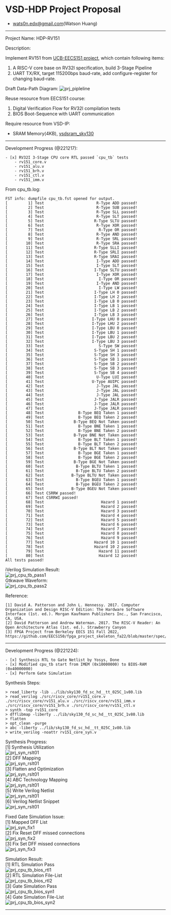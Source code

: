 # VSD-HDP Project Proposal
- wats0n.edx@gmail.com(Watson Huang)
------

Project Name: HDP-RV151

Description: 

Implement RV151 from [UCB-EECS151 project](https://github.com/EECS150/fpga_project_skeleton_fa22), which contain following items:
1. A RISC-V core base on RV32I specification, build 3-Stage Pipeline
2. UART TX/RX, target 115200bps baud-rate, add configure-register for changing baud-rate.

Draft Data-Path Diagram:
![prj_pipleline](images/prj-rv151-pipeline.png)<br />

Reuse resource from EECS151 course:
1. Digital Verification Flow for RV32I compilation tests
2. BIOS Boot-Sequence with UART communication

Require resource from VSD-IP:
* SRAM Memory(4KB), [vsdsram_sky130](https://github.com/vsdip/vsdsram_sky130)

------

Development Progress (@221217):

    - [x] RV32I 3-Stage CPU core RTL passed `cpu_tb` tests
        - rv151_core.v
        - rv151_alu.v
        - rv151_brh.v
        - rv151_ctl.v
        - rv151_imm.v

From cpu_tb.log:
```
FST info: dumpfile cpu_tb.fst opened for output.
[         1] Test                       R-Type ADD passed!
[         2] Test                       R-Type SUB passed!
[         3] Test                       R-Type SLL passed!
[         4] Test                       R-Type SLT passed!
[         5] Test                      R-Type SLTU passed!
[         6] Test                       R-Type XOR passed!
[         7] Test                        R-Type OR passed!
[         8] Test                       R-Type AND passed!
[         9] Test                       R-Type SRL passed!
[        10] Test                       R-Type SRA passed!
[        11] Test                      R-Type SLLI passed!
[        12] Test                      R-Type SRLI passed!
[        13] Test                      R-Type SRAI passed!
[        14] Test                       I-Type ADD passed!
[        15] Test                       I-Type SLT passed!
[        16] Test                      I-Type SLTU passed!
[        17] Test                       I-Type XOR passed!
[        18] Test                        I-Type OR passed!
[        19] Test                       I-Type AND passed!
[        20] Test                        I-Type LW passed!
[        21] Test                      I-Type LH 0 passed!
[        22] Test                      I-Type LH 2 passed!
[        23] Test                      I-Type LB 0 passed!
[        24] Test                      I-Type LB 1 passed!
[        25] Test                      I-Type LB 2 passed!
[        26] Test                      I-Type LB 3 passed!
[        27] Test                     I-Type LHU 0 passed!
[        28] Test                     I-Type LHU 2 passed!
[        29] Test                     I-Type LBU 0 passed!
[        30] Test                     I-Type LBU 1 passed!
[        31] Test                     I-Type LBU 2 passed!
[        32] Test                     I-Type LBU 3 passed!
[        33] Test                        S-Type SW passed!
[        34] Test                      S-Type SH 1 passed!
[        35] Test                      S-Type SH 3 passed!
[        36] Test                      S-Type SB 1 passed!
[        37] Test                      S-Type SB 2 passed!
[        38] Test                      S-Type SB 3 passed!
[        39] Test                      S-Type SB 4 passed!
[        40] Test                       U-Type LUI passed!
[        41] Test                     U-Type AUIPC passed!
[        42] Test                       J-Type JAL passed!
[        43] Test                       J-Type JAL passed!
[        44] Test                       J-Type JAL passed!
[        45] Test                      J-Type JALR passed!
[        46] Test                      J-Type JALR passed!
[        47] Test                      J-Type JALR passed!
[        48] Test               B-Type BEQ Taken 1 passed!
[        49] Test               B-Type BEQ Taken 2 passed!
[        50] Test             B-Type BEQ Not Taken passed!
[        51] Test               B-Type BNE Taken 1 passed!
[        52] Test               B-Type BNE Taken 2 passed!
[        53] Test             B-Type BNE Not Taken passed!
[        54] Test               B-Type BLT Taken 1 passed!
[        55] Test               B-Type BLT Taken 2 passed!
[        56] Test             B-Type BLT Not Taken passed!
[        57] Test               B-Type BGE Taken 1 passed!
[        58] Test               B-Type BGE Taken 2 passed!
[        59] Test             B-Type BGE Not Taken passed!
[        60] Test              B-Type BLTU Taken 1 passed!
[        61] Test              B-Type BLTU Taken 2 passed!
[        62] Test            B-Type BLTU Not Taken passed!
[        63] Test              B-Type BGEU Taken 1 passed!
[        64] Test              B-Type BGEU Taken 2 passed!
[        65] Test            B-Type BGEU Not Taken passed!
[        66] Test CSRRW passed!
[        67] Test CSRRWI passed!
[        68] Test                         Hazard 1 passed!
[        69] Test                         Hazard 2 passed!
[        70] Test                         Hazard 3 passed!
[        71] Test                         Hazard 4 passed!
[        72] Test                         Hazard 5 passed!
[        73] Test                         Hazard 6 passed!
[        74] Test                         Hazard 7 passed!
[        75] Test                         Hazard 8 passed!
[        76] Test                         Hazard 9 passed!
[        77] Test                      Hazard 10 1 passed!
[        78] Test                      Hazard 10 2 passed!
[        79] Test                        Hazard 11 passed!
[        80] Test                        Hazard 12 passed!
All tests passed!
```
iVerilog Simulation Result:<br />
![prj_cpu_tb_pass1](images/prj-rv151-cpu_tb-pass1.png)<br />
Gtkwave Waveform:<br />
![prj_cpu_tb_pass2](images/prj-rv151-cpu_tb-pass2.png)<br />

Reference:
```
[1] David A. Patterson and John L. Hennessy. 2017. Computer Organization and Design RISC-V Edition: The Hardware Software Interface (1st. ed.). Morgan Kaufmann Publishers Inc., San Francisco, CA, USA.
[2] David Patterson and Andrew Waterman. 2017. The RISC-V Reader: An Open Architecture Atlas (1st. ed.). Strawberry Canyon
[3] FPGA Project from Berkeley EECS 151 Fall 2022, https://github.com/EECS150/fpga_project_skeleton_fa22/blob/master/spec/EECS151_FPGA_Project_Fa22.pdf
```

------

Development Progress (@221224):

    - [x] Synthesis RTL to Gate Netlist by Yosys, Done
    - [x] Modified cpu_tb start from IMEM (0x10000000) to BIOS-RAM (0x40000000)
    - [x] Perform Gate Simulation

Synthesis Steps:
```
> read_liberty -lib ../lib/sky130_fd_sc_hd__tt_025C_1v80.lib
> read_verilog ./src/riscv_core/rv151_core.v ./src/riscv_core/rv151_alu.v ./src/riscv_core/rv151_imm.v ./src/riscv_core/rv151_brh.v ./src/riscv_core/rv151_ctl.v
> synth -top rv151_core
> dfflibmap -liberty ../lib/sky130_fd_sc_hd__tt_025C_1v80.lib
> flatten
> opt_clean -purge
> abc -liberty ../lib/sky130_fd_sc_hd__tt_025C_1v80.lib
> write_verilog -noattr rv151_core_syn.v
```

Synthesis Progress:<br />
[1] Synthesis Utilization<br />
![prj_syn_rslt01](images/prj-rv151-syn-rslt01.png)<br />
[2] DFF Mapping<br />
![prj_syn_rslt01](images/prj-rv151-syn-rslt02.png)<br />
[3] Flatten and Optimization<br />
![prj_syn_rslt01](images/prj-rv151-syn-rslt03.png)<br />
[4] ABC Technology Mapping<br />
![prj_syn_rslt01](images/prj-rv151-syn-rslt04.png)<br />
[5] Write Verilog Netlist<br />
![prj_syn_rslt01](images/prj-rv151-syn-rslt05.png)<br />
[6] Verilog Netlist Snippet<br />
![prj_syn_rslt01](images/prj-rv151-syn-rslt06.png)<br />

Fixed Gate Simulation Issue:<br />
[1] Mapped DFF List<br />
![prj_syn_fix1](images/prj-rv151-syn-fix01.png)<br />
[2] Fix Reset DFF missed connections<br />
![prj_syn_fix2](images/prj-rv151-syn-fix02.png)<br />
[3] Fix Set DFF missed connections<br />
![prj_syn_fix3](images/prj-rv151-syn-fix03.png)<br />

Simulation Result:<br />
[1] RTL Simulation Pass<br />
![prj_cpu_tb_bios_rtl1](images/prj-rv151-cpu_tb_bios_rtl1.png)<br />
[2] RTL Simulation File-List<br />
![prj_cpu_tb_bios_rtl2](images/prj-rv151-cpu_tb_bios_rtl2.png)<br />
[3] Gate Simulation Pass<br />
![prj_cpu_tb_bios_syn1](images/prj-rv151-cpu_tb_bios_syn1.png)<br />
[4] Gate Simulation File-List<br />
![prj_cpu_tb_bios_syn2](images/prj-rv151-cpu_tb_bios_syn2.png)<br />


------